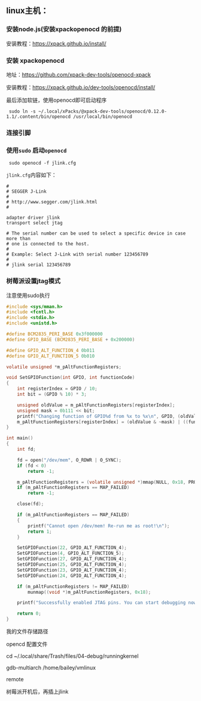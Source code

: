 ## linux主机：

### 安装node.js\(安装xpackopenocd 的前提)

安装教程：https://xpack.github.io/install/

### 安装 xpackopenocd 

地址：https://github.com/xpack-dev-tools/openocd-xpack

安装教程：https://xpack.github.io/dev-tools/openocd/install/

最后添加软链，使用openocd即可启动程序

` sudo ln -s ~/.local/xPacks/@xpack-dev-tools/openocd/0.12.0-1.1/.content/bin/openocd /usr/local/bin/openocd`

### 连接引脚

### 使用`sudo` 启动`openocd`

` sudo openocd -f jlink.cfg`

`jlink.cfg`内容如下：

```
# 
# SEGGER J-Link
#
# http://www.segger.com/jlink.html
#

adapter driver jlink
transport select jtag

# The serial number can be used to select a specific device in case more than
# one is connected to the host.
#
# Example: Select J-Link with serial number 123456789
#
# jlink serial 123456789
```

###  

### 树莓派设置jtag模式

注意使用sudo执行 

```c
#include <sys/mman.h>
#include <fcntl.h>
#include <stdio.h>
#include <unistd.h>

#define BCM2835_PERI_BASE 0x3f000000
#define GPIO_BASE (BCM2835_PERI_BASE + 0x200000)

#define GPIO_ALT_FUNCTION_4 0b011
#define GPIO_ALT_FUNCTION_5 0b010

volatile unsigned *m_pAltFunctionRegisters;

void SetGPIOFunction(int GPIO, int functionCode)
{
	int registerIndex = GPIO / 10;
	int bit = (GPIO % 10) * 3;

	unsigned oldValue = m_pAltFunctionRegisters[registerIndex];
	unsigned mask = 0b111 << bit;
	printf("Changing function of GPIO%d from %x to %x\n", GPIO, (oldValue >> bit) & 0b111, functionCode);
	m_pAltFunctionRegisters[registerIndex] = (oldValue & ~mask) | ((functionCode << bit) & mask);
}

int main()
{
	int fd;

	fd = open("/dev/mem", O_RDWR | O_SYNC);
	if (fd < 0)
		return -1;

	m_pAltFunctionRegisters = (volatile unsigned *)mmap(NULL, 0x18, PROT_READ | PROT_WRITE, MAP_SHARED, fd, GPIO_BASE);
	if (m_pAltFunctionRegisters == MAP_FAILED)
		return -1;

	close(fd);

	if (m_pAltFunctionRegisters == MAP_FAILED)
	{
		printf("Cannot open /dev/mem! Re-run me as root!\n");
		return 1;
	}

	SetGPIOFunction(22, GPIO_ALT_FUNCTION_4);
	SetGPIOFunction(4, GPIO_ALT_FUNCTION_5);
	SetGPIOFunction(27, GPIO_ALT_FUNCTION_4);
	SetGPIOFunction(25, GPIO_ALT_FUNCTION_4);
	SetGPIOFunction(23, GPIO_ALT_FUNCTION_4);
	SetGPIOFunction(24, GPIO_ALT_FUNCTION_4);

	if (m_pAltFunctionRegisters != MAP_FAILED)
		munmap((void *)m_pAltFunctionRegisters, 0x18);

	printf("Successfully enabled JTAG pins. You can start debugging now.\n");

	return 0;
}

```



我的文件存储路径

opencd 配置文件

cd ~/.local/share/Trash/files/04-debug/runningkernel

gdb-multiarch /home/bailey/vmlinux 

remote 





树莓派开机后，再插上jlink









